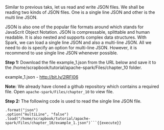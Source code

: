 


Similar to previous taks, let us read and write JSON files. We shall be reading two kinds of JSON files. One is a single line JSON and other is the multi line JSON.

JSON is also one of the popular file formats around which stands for JavaScrit Object Notation. JSON is compressable, splittable and human readable. It is also nested and supports complex data structures. With Spark, we can load a single line JSON and also a multi-line JSON. All we need to do is specify an option for multi-line JSON. However, it is recommend to use single line JSON whenever possible.

**Step 1:** Download the file example_1.json from the URL below and save it to the /home/scrapbook/tutorial/apache-spark/Files/chapter_10 folder.

example_1.json - http://bit.ly/2lRFI06

**Note:** We already have cloned a github repository which contains a required file. Open `apache-spark/Files/chapter_10` to view file.

**Step 2:** The following code is used to read the single line JSON file.

```val jsonData = spark.read
.format("json")
.option("multiLine", "false")
.load("/home/scrapbook/tutorial/apache-spark/Files/chapter_10/example_1.json")```{{execute}}

